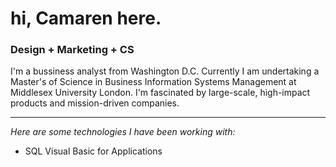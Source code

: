 <h1>hi, Camaren here.</h1>
<h3>Design + Marketing + CS</h3>
<p1> I'm a bussiness analyst from Washington D.C. Currently I am undertaking a Master's of Science in Business Information Systems Management at Middlesex University London. I'm fascinated by large-scale, high-impact products and mission-driven companies.</p1>
<hr> 
<p2><i>Here are some technologies I have been working with:</i></p2>
<ul>
  <li>SQL
  Visual Basic for Applications</li>
</ul>


<!---
camarenrogers/camarenrogers is a ✨ special ✨ repository because its `README.md` (this file) appears on your GitHub profile.
You can click the Preview link to take a look at your changes.
--->
